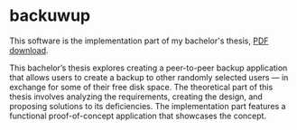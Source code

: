 # backuwup
This software is the implementation part of my bachelor's thesis, [PDF download](https://github.com/profi248/backuwup/releases/download/final/thesis.pdf).

This bachelor’s thesis explores creating a peer-to-peer backup application that allows users to create a backup to other randomly selected users — in exchange for some of their free disk space. The theoretical part of this thesis involves analyzing the requirements, creating the design, and proposing solutions to its deficiencies. The implementation part features a functional proof-of-concept application that showcases the concept.

